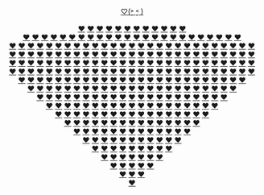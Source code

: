 <p align="center">
  <a href="https://JustNevi.github.io/valentine">♡(˃͈ ˂͈ )</a>
  <br/>
  <a href="https://JustNevi.github.io/valentine">&#9;</a>
  <a href="https://JustNevi.github.io/valentine">&#9;</a>
  <a href="https://JustNevi.github.io/valentine">&#9;</a>
  <a href="https://JustNevi.github.io/valentine">&#9;</a>
  <a href="https://JustNevi.github.io/valentine">&#9;</a>
  <a href="https://JustNevi.github.io/valentine">&#9;</a>
  <a href="https://JustNevi.github.io/valentine">&#9;</a>
  <a href="https://JustNevi.github.io/valentine">&#9;</a>
  <a href="https://JustNevi.github.io/valentine">&#9;</a>
  <a href="https://JustNevi.github.io/valentine">&#9;</a>
  <a href="https://JustNevi.github.io/valentine">&#9;</a>
  <a href="https://JustNevi.github.io/valentine">&#9;</a>
  <a href="https://JustNevi.github.io/valentine">&#9;</a>
  <a href="https://JustNevi.github.io/valentine">&#9;</a>
  <a href="https://JustNevi.github.io/valentine">&#9;</a>
  <a href="https://JustNevi.github.io/valentine">&#9;</a>
  <a href="https://JustNevi.github.io/valentine">&#9;</a>
  <a href="https://JustNevi.github.io/valentine">&#9;</a>
  <a href="https://JustNevi.github.io/valentine">&#9;</a>
  <a href="https://JustNevi.github.io/valentine">&#9;</a>
  <a href="https://JustNevi.github.io/valentine">&#9;</a>
  <a href="https://JustNevi.github.io/valentine">&#9;</a>
  <a href="https://JustNevi.github.io/valentine">&#9;</a>
  <a href="https://JustNevi.github.io/valentine">&#9;</a>
  <a href="https://JustNevi.github.io/valentine">&#9;</a>
  <a href="https://JustNevi.github.io/valentine">&#9;</a>
  <a href="https://JustNevi.github.io/valentine">&#9;</a>
  <br/>
  <a href="https://JustNevi.github.io/valentine">&#9;</a>
  <a href="https://JustNevi.github.io/valentine">&#9;</a>
  <a href="https://JustNevi.github.io/valentine">&#9;</a>
  <a href="https://JustNevi.github.io/valentine">&#9;</a>
  <a href="https://JustNevi.github.io/valentine">❤</a>
  <a href="https://JustNevi.github.io/valentine">❤</a>
  <a href="https://JustNevi.github.io/valentine">❤</a>
  <a href="https://JustNevi.github.io/valentine">❤</a>
  <a href="https://JustNevi.github.io/valentine">❤</a>
  <a href="https://JustNevi.github.io/valentine">❤</a>
  <a href="https://JustNevi.github.io/valentine">&#9;</a>
  <a href="https://JustNevi.github.io/valentine">&#9;</a>
  <a href="https://JustNevi.github.io/valentine">&#9;</a>
  <a href="https://JustNevi.github.io/valentine">&#9;</a>
  <a href="https://JustNevi.github.io/valentine">&#9;</a>
  <a href="https://JustNevi.github.io/valentine">&#9;</a>
  <a href="https://JustNevi.github.io/valentine">&#9;</a>
  <a href="https://JustNevi.github.io/valentine">❤</a>
  <a href="https://JustNevi.github.io/valentine">❤</a>
  <a href="https://JustNevi.github.io/valentine">❤</a>
  <a href="https://JustNevi.github.io/valentine">❤</a>
  <a href="https://JustNevi.github.io/valentine">❤</a>
  <a href="https://JustNevi.github.io/valentine">❤</a>
  <a href="https://JustNevi.github.io/valentine">&#9;</a>
  <a href="https://JustNevi.github.io/valentine">&#9;</a>
  <a href="https://JustNevi.github.io/valentine">&#9;</a>
  <a href="https://JustNevi.github.io/valentine">&#9;</a>
  <br/>
  <a href="https://JustNevi.github.io/valentine">&#9;</a>
  <a href="https://JustNevi.github.io/valentine">❤</a>
  <a href="https://JustNevi.github.io/valentine">❤</a>
  <a href="https://JustNevi.github.io/valentine">❤</a>
  <a href="https://JustNevi.github.io/valentine">❤</a>
  <a href="https://JustNevi.github.io/valentine">❤</a>
  <a href="https://JustNevi.github.io/valentine">❤</a>
  <a href="https://JustNevi.github.io/valentine">❤</a>
  <a href="https://JustNevi.github.io/valentine">❤</a>
  <a href="https://JustNevi.github.io/valentine">❤</a>
  <a href="https://JustNevi.github.io/valentine">❤</a>
  <a href="https://JustNevi.github.io/valentine">❤</a>
  <a href="https://JustNevi.github.io/valentine">❤</a>
  <a href="https://JustNevi.github.io/valentine">&#9;</a>
  <a href="https://JustNevi.github.io/valentine">❤</a>
  <a href="https://JustNevi.github.io/valentine">❤</a>
  <a href="https://JustNevi.github.io/valentine">❤</a>
  <a href="https://JustNevi.github.io/valentine">❤</a>
  <a href="https://JustNevi.github.io/valentine">❤</a>
  <a href="https://JustNevi.github.io/valentine">❤</a>
  <a href="https://JustNevi.github.io/valentine">❤</a>
  <a href="https://JustNevi.github.io/valentine">❤</a>
  <a href="https://JustNevi.github.io/valentine">❤</a>
  <a href="https://JustNevi.github.io/valentine">❤</a>
  <a href="https://JustNevi.github.io/valentine">❤</a>
  <a href="https://JustNevi.github.io/valentine">❤</a>
  <a href="https://JustNevi.github.io/valentine">&#9;</a>
  <br/>
  <a href="https://JustNevi.github.io/valentine">❤</a>
  <a href="https://JustNevi.github.io/valentine">❤</a>
  <a href="https://JustNevi.github.io/valentine">❤</a>
  <a href="https://JustNevi.github.io/valentine">❤</a>
  <a href="https://JustNevi.github.io/valentine">❤</a>
  <a href="https://JustNevi.github.io/valentine">❤</a>
  <a href="https://JustNevi.github.io/valentine">❤</a>
  <a href="https://JustNevi.github.io/valentine">❤</a>
  <a href="https://JustNevi.github.io/valentine">❤</a>
  <a href="https://JustNevi.github.io/valentine">❤</a>
  <a href="https://JustNevi.github.io/valentine">❤</a>
  <a href="https://JustNevi.github.io/valentine">❤</a>
  <a href="https://JustNevi.github.io/valentine">❤</a>
  <a href="https://JustNevi.github.io/valentine">❤</a>
  <a href="https://JustNevi.github.io/valentine">❤</a>
  <a href="https://JustNevi.github.io/valentine">❤</a>
  <a href="https://JustNevi.github.io/valentine">❤</a>
  <a href="https://JustNevi.github.io/valentine">❤</a>
  <a href="https://JustNevi.github.io/valentine">❤</a>
  <a href="https://JustNevi.github.io/valentine">❤</a>
  <a href="https://JustNevi.github.io/valentine">❤</a>
  <a href="https://JustNevi.github.io/valentine">❤</a>
  <a href="https://JustNevi.github.io/valentine">❤</a>
  <a href="https://JustNevi.github.io/valentine">❤</a>
  <a href="https://JustNevi.github.io/valentine">❤</a>
  <a href="https://JustNevi.github.io/valentine">❤</a>
  <a href="https://JustNevi.github.io/valentine">❤</a>
  <br/>
  <a href="https://JustNevi.github.io/valentine">❤</a>
  <a href="https://JustNevi.github.io/valentine">❤</a>
  <a href="https://JustNevi.github.io/valentine">❤</a>
  <a href="https://JustNevi.github.io/valentine">❤</a>
  <a href="https://JustNevi.github.io/valentine">❤</a>
  <a href="https://JustNevi.github.io/valentine">❤</a>
  <a href="https://JustNevi.github.io/valentine">❤</a>
  <a href="https://JustNevi.github.io/valentine">❤</a>
  <a href="https://JustNevi.github.io/valentine">❤</a>
  <a href="https://JustNevi.github.io/valentine">❤</a>
  <a href="https://JustNevi.github.io/valentine">❤</a>
  <a href="https://JustNevi.github.io/valentine">❤</a>
  <a href="https://JustNevi.github.io/valentine">❤</a>
  <a href="https://JustNevi.github.io/valentine">❤</a>
  <a href="https://JustNevi.github.io/valentine">❤</a>
  <a href="https://JustNevi.github.io/valentine">❤</a>
  <a href="https://JustNevi.github.io/valentine">❤</a>
  <a href="https://JustNevi.github.io/valentine">❤</a>
  <a href="https://JustNevi.github.io/valentine">❤</a>
  <a href="https://JustNevi.github.io/valentine">❤</a>
  <a href="https://JustNevi.github.io/valentine">❤</a>
  <a href="https://JustNevi.github.io/valentine">❤</a>
  <a href="https://JustNevi.github.io/valentine">❤</a>
  <a href="https://JustNevi.github.io/valentine">❤</a>
  <a href="https://JustNevi.github.io/valentine">❤</a>
  <a href="https://JustNevi.github.io/valentine">❤</a>
  <a href="https://JustNevi.github.io/valentine">❤</a>
  <br/>
  <a href="https://JustNevi.github.io/valentine">❤</a>
  <a href="https://JustNevi.github.io/valentine">❤</a>
  <a href="https://JustNevi.github.io/valentine">❤</a>
  <a href="https://JustNevi.github.io/valentine">❤</a>
  <a href="https://JustNevi.github.io/valentine">❤</a>
  <a href="https://JustNevi.github.io/valentine">❤</a>
  <a href="https://JustNevi.github.io/valentine">❤</a>
  <a href="https://JustNevi.github.io/valentine">❤</a>
  <a href="https://JustNevi.github.io/valentine">❤</a>
  <a href="https://JustNevi.github.io/valentine">❤</a>
  <a href="https://JustNevi.github.io/valentine">❤</a>
  <a href="https://JustNevi.github.io/valentine">❤</a>
  <a href="https://JustNevi.github.io/valentine">❤</a>
  <a href="https://JustNevi.github.io/valentine">❤</a>
  <a href="https://JustNevi.github.io/valentine">❤</a>
  <a href="https://JustNevi.github.io/valentine">❤</a>
  <a href="https://JustNevi.github.io/valentine">❤</a>
  <a href="https://JustNevi.github.io/valentine">❤</a>
  <a href="https://JustNevi.github.io/valentine">❤</a>
  <a href="https://JustNevi.github.io/valentine">❤</a>
  <a href="https://JustNevi.github.io/valentine">❤</a>
  <a href="https://JustNevi.github.io/valentine">❤</a>
  <a href="https://JustNevi.github.io/valentine">❤</a>
  <a href="https://JustNevi.github.io/valentine">❤</a>
  <a href="https://JustNevi.github.io/valentine">❤</a>
  <a href="https://JustNevi.github.io/valentine">❤</a>
  <a href="https://JustNevi.github.io/valentine">❤</a>
  <br/>
  <a href="https://JustNevi.github.io/valentine">❤</a>
  <a href="https://JustNevi.github.io/valentine">❤</a>
  <a href="https://JustNevi.github.io/valentine">❤</a>
  <a href="https://JustNevi.github.io/valentine">❤</a>
  <a href="https://JustNevi.github.io/valentine">❤</a>
  <a href="https://JustNevi.github.io/valentine">❤</a>
  <a href="https://JustNevi.github.io/valentine">❤</a>
  <a href="https://JustNevi.github.io/valentine">❤</a>
  <a href="https://JustNevi.github.io/valentine">❤</a>
  <a href="https://JustNevi.github.io/valentine">❤</a>
  <a href="https://JustNevi.github.io/valentine">❤</a>
  <a href="https://JustNevi.github.io/valentine">❤</a>
  <a href="https://JustNevi.github.io/valentine">❤</a>
  <a href="https://JustNevi.github.io/valentine">❤</a>
  <a href="https://JustNevi.github.io/valentine">❤</a>
  <a href="https://JustNevi.github.io/valentine">❤</a>
  <a href="https://JustNevi.github.io/valentine">❤</a>
  <a href="https://JustNevi.github.io/valentine">❤</a>
  <a href="https://JustNevi.github.io/valentine">❤</a>
  <a href="https://JustNevi.github.io/valentine">❤</a>
  <a href="https://JustNevi.github.io/valentine">❤</a>
  <a href="https://JustNevi.github.io/valentine">❤</a>
  <a href="https://JustNevi.github.io/valentine">❤</a>
  <a href="https://JustNevi.github.io/valentine">❤</a>
  <a href="https://JustNevi.github.io/valentine">❤</a>
  <a href="https://JustNevi.github.io/valentine">❤</a>
  <a href="https://JustNevi.github.io/valentine">❤</a>
  <br/>
  <a href="https://JustNevi.github.io/valentine">&#9;</a>
  <a href="https://JustNevi.github.io/valentine">❤</a>
  <a href="https://JustNevi.github.io/valentine">❤</a>
  <a href="https://JustNevi.github.io/valentine">❤</a>
  <a href="https://JustNevi.github.io/valentine">❤</a>
  <a href="https://JustNevi.github.io/valentine">❤</a>
  <a href="https://JustNevi.github.io/valentine">❤</a>
  <a href="https://JustNevi.github.io/valentine">❤</a>
  <a href="https://JustNevi.github.io/valentine">❤</a>
  <a href="https://JustNevi.github.io/valentine">❤</a>
  <a href="https://JustNevi.github.io/valentine">❤</a>
  <a href="https://JustNevi.github.io/valentine">❤</a>
  <a href="https://JustNevi.github.io/valentine">❤</a>
  <a href="https://JustNevi.github.io/valentine">❤</a>
  <a href="https://JustNevi.github.io/valentine">❤</a>
  <a href="https://JustNevi.github.io/valentine">❤</a>
  <a href="https://JustNevi.github.io/valentine">❤</a>
  <a href="https://JustNevi.github.io/valentine">❤</a>
  <a href="https://JustNevi.github.io/valentine">❤</a>
  <a href="https://JustNevi.github.io/valentine">❤</a>
  <a href="https://JustNevi.github.io/valentine">❤</a>
  <a href="https://JustNevi.github.io/valentine">❤</a>
  <a href="https://JustNevi.github.io/valentine">❤</a>
  <a href="https://JustNevi.github.io/valentine">❤</a>
  <a href="https://JustNevi.github.io/valentine">❤</a>
  <a href="https://JustNevi.github.io/valentine">❤</a>
  <a href="https://JustNevi.github.io/valentine">&#9;</a>
  <br/>
  <a href="https://JustNevi.github.io/valentine">&#9;</a>
  <a href="https://JustNevi.github.io/valentine">&#9;</a>
  <a href="https://JustNevi.github.io/valentine">❤</a>
  <a href="https://JustNevi.github.io/valentine">❤</a>
  <a href="https://JustNevi.github.io/valentine">❤</a>
  <a href="https://JustNevi.github.io/valentine">❤</a>
  <a href="https://JustNevi.github.io/valentine">❤</a>
  <a href="https://JustNevi.github.io/valentine">❤</a>
  <a href="https://JustNevi.github.io/valentine">❤</a>
  <a href="https://JustNevi.github.io/valentine">❤</a>
  <a href="https://JustNevi.github.io/valentine">❤</a>
  <a href="https://JustNevi.github.io/valentine">❤</a>
  <a href="https://JustNevi.github.io/valentine">❤</a>
  <a href="https://JustNevi.github.io/valentine">❤</a>
  <a href="https://JustNevi.github.io/valentine">❤</a>
  <a href="https://JustNevi.github.io/valentine">❤</a>
  <a href="https://JustNevi.github.io/valentine">❤</a>
  <a href="https://JustNevi.github.io/valentine">❤</a>
  <a href="https://JustNevi.github.io/valentine">❤</a>
  <a href="https://JustNevi.github.io/valentine">❤</a>
  <a href="https://JustNevi.github.io/valentine">❤</a>
  <a href="https://JustNevi.github.io/valentine">❤</a>
  <a href="https://JustNevi.github.io/valentine">❤</a>
  <a href="https://JustNevi.github.io/valentine">❤</a>
  <a href="https://JustNevi.github.io/valentine">❤</a>
  <a href="https://JustNevi.github.io/valentine">&#9;</a>
  <a href="https://JustNevi.github.io/valentine">&#9;</a>
  <br/>
  <a href="https://JustNevi.github.io/valentine">&#9;</a>
  <a href="https://JustNevi.github.io/valentine">&#9;</a>
  <a href="https://JustNevi.github.io/valentine">&#9;</a>
  <a href="https://JustNevi.github.io/valentine">❤</a>
  <a href="https://JustNevi.github.io/valentine">❤</a>
  <a href="https://JustNevi.github.io/valentine">❤</a>
  <a href="https://JustNevi.github.io/valentine">❤</a>
  <a href="https://JustNevi.github.io/valentine">❤</a>
  <a href="https://JustNevi.github.io/valentine">❤</a>
  <a href="https://JustNevi.github.io/valentine">❤</a>
  <a href="https://JustNevi.github.io/valentine">❤</a>
  <a href="https://JustNevi.github.io/valentine">❤</a>
  <a href="https://JustNevi.github.io/valentine">❤</a>
  <a href="https://JustNevi.github.io/valentine">❤</a>
  <a href="https://JustNevi.github.io/valentine">❤</a>
  <a href="https://JustNevi.github.io/valentine">❤</a>
  <a href="https://JustNevi.github.io/valentine">❤</a>
  <a href="https://JustNevi.github.io/valentine">❤</a>
  <a href="https://JustNevi.github.io/valentine">❤</a>
  <a href="https://JustNevi.github.io/valentine">❤</a>
  <a href="https://JustNevi.github.io/valentine">❤</a>
  <a href="https://JustNevi.github.io/valentine">❤</a>
  <a href="https://JustNevi.github.io/valentine">❤</a>
  <a href="https://JustNevi.github.io/valentine">❤</a>
  <a href="https://JustNevi.github.io/valentine">&#9;</a>
  <a href="https://JustNevi.github.io/valentine">&#9;</a>
  <a href="https://JustNevi.github.io/valentine">&#9;</a>
  <br/>
  <a href="https://JustNevi.github.io/valentine">&#9;</a>
  <a href="https://JustNevi.github.io/valentine">&#9;</a>
  <a href="https://JustNevi.github.io/valentine">&#9;</a>
  <a href="https://JustNevi.github.io/valentine">&#9;</a>
  <a href="https://JustNevi.github.io/valentine">❤</a>
  <a href="https://JustNevi.github.io/valentine">❤</a>
  <a href="https://JustNevi.github.io/valentine">❤</a>
  <a href="https://JustNevi.github.io/valentine">❤</a>
  <a href="https://JustNevi.github.io/valentine">❤</a>
  <a href="https://JustNevi.github.io/valentine">❤</a>
  <a href="https://JustNevi.github.io/valentine">❤</a>
  <a href="https://JustNevi.github.io/valentine">❤</a>
  <a href="https://JustNevi.github.io/valentine">❤</a>
  <a href="https://JustNevi.github.io/valentine">❤</a>
  <a href="https://JustNevi.github.io/valentine">❤</a>
  <a href="https://JustNevi.github.io/valentine">❤</a>
  <a href="https://JustNevi.github.io/valentine">❤</a>
  <a href="https://JustNevi.github.io/valentine">❤</a>
  <a href="https://JustNevi.github.io/valentine">❤</a>
  <a href="https://JustNevi.github.io/valentine">❤</a>
  <a href="https://JustNevi.github.io/valentine">❤</a>
  <a href="https://JustNevi.github.io/valentine">❤</a>
  <a href="https://JustNevi.github.io/valentine">❤</a>
  <a href="https://JustNevi.github.io/valentine">&#9;</a>
  <a href="https://JustNevi.github.io/valentine">&#9;</a>
  <a href="https://JustNevi.github.io/valentine">&#9;</a>
  <a href="https://JustNevi.github.io/valentine">&#9;</a>
  <br/>
  <a href="https://JustNevi.github.io/valentine">&#9;</a>
  <a href="https://JustNevi.github.io/valentine">&#9;</a>
  <a href="https://JustNevi.github.io/valentine">&#9;</a>
  <a href="https://JustNevi.github.io/valentine">&#9;</a>
  <a href="https://JustNevi.github.io/valentine">&#9;</a>
  <a href="https://JustNevi.github.io/valentine">❤</a>
  <a href="https://JustNevi.github.io/valentine">❤</a>
  <a href="https://JustNevi.github.io/valentine">❤</a>
  <a href="https://JustNevi.github.io/valentine">❤</a>
  <a href="https://JustNevi.github.io/valentine">❤</a>
  <a href="https://JustNevi.github.io/valentine">❤</a>
  <a href="https://JustNevi.github.io/valentine">❤</a>
  <a href="https://JustNevi.github.io/valentine">❤</a>
  <a href="https://JustNevi.github.io/valentine">❤</a>
  <a href="https://JustNevi.github.io/valentine">❤</a>
  <a href="https://JustNevi.github.io/valentine">❤</a>
  <a href="https://JustNevi.github.io/valentine">❤</a>
  <a href="https://JustNevi.github.io/valentine">❤</a>
  <a href="https://JustNevi.github.io/valentine">❤</a>
  <a href="https://JustNevi.github.io/valentine">❤</a>
  <a href="https://JustNevi.github.io/valentine">❤</a>
  <a href="https://JustNevi.github.io/valentine">❤</a>
  <a href="https://JustNevi.github.io/valentine">&#9;</a>
  <a href="https://JustNevi.github.io/valentine">&#9;</a>
  <a href="https://JustNevi.github.io/valentine">&#9;</a>
  <a href="https://JustNevi.github.io/valentine">&#9;</a>
  <a href="https://JustNevi.github.io/valentine">&#9;</a>
  <br/>
 <a href="https://JustNevi.github.io/valentine">&#9;</a>
  <a href="https://JustNevi.github.io/valentine">&#9;</a>
  <a href="https://JustNevi.github.io/valentine">&#9;</a>
  <a href="https://JustNevi.github.io/valentine">&#9;</a>
  <a href="https://JustNevi.github.io/valentine">&#9;</a>
  <a href="https://JustNevi.github.io/valentine">&#9;</a>
  <a href="https://JustNevi.github.io/valentine">❤</a>
  <a href="https://JustNevi.github.io/valentine">❤</a>
  <a href="https://JustNevi.github.io/valentine">❤</a>
  <a href="https://JustNevi.github.io/valentine">❤</a>
  <a href="https://JustNevi.github.io/valentine">❤</a>
  <a href="https://JustNevi.github.io/valentine">❤</a>
  <a href="https://JustNevi.github.io/valentine">❤</a>
  <a href="https://JustNevi.github.io/valentine">❤</a>
  <a href="https://JustNevi.github.io/valentine">❤</a>
  <a href="https://JustNevi.github.io/valentine">❤</a>
  <a href="https://JustNevi.github.io/valentine">❤</a>
  <a href="https://JustNevi.github.io/valentine">❤</a>
  <a href="https://JustNevi.github.io/valentine">❤</a>
  <a href="https://JustNevi.github.io/valentine">❤</a>
  <a href="https://JustNevi.github.io/valentine">❤</a>
  <a href="https://JustNevi.github.io/valentine">&#9;</a>
  <a href="https://JustNevi.github.io/valentine">&#9;</a>
  <a href="https://JustNevi.github.io/valentine">&#9;</a>
  <a href="https://JustNevi.github.io/valentine">&#9;</a>
  <a href="https://JustNevi.github.io/valentine">&#9;</a>
  <a href="https://JustNevi.github.io/valentine">&#9;</a>
  <br/>
   <a href="https://JustNevi.github.io/valentine">&#9;</a>
  <a href="https://JustNevi.github.io/valentine">&#9;</a>
  <a href="https://JustNevi.github.io/valentine">&#9;</a>
  <a href="https://JustNevi.github.io/valentine">&#9;</a>
  <a href="https://JustNevi.github.io/valentine">&#9;</a>
  <a href="https://JustNevi.github.io/valentine">&#9;</a>
  <a href="https://JustNevi.github.io/valentine">&#9;</a>
  <a href="https://JustNevi.github.io/valentine">❤</a>
  <a href="https://JustNevi.github.io/valentine">❤</a>
  <a href="https://JustNevi.github.io/valentine">❤</a>
  <a href="https://JustNevi.github.io/valentine">❤</a>
  <a href="https://JustNevi.github.io/valentine">❤</a>
  <a href="https://JustNevi.github.io/valentine">❤</a>
  <a href="https://JustNevi.github.io/valentine">❤</a>
  <a href="https://JustNevi.github.io/valentine">❤</a>
  <a href="https://JustNevi.github.io/valentine">❤</a>
  <a href="https://JustNevi.github.io/valentine">❤</a>
  <a href="https://JustNevi.github.io/valentine">❤</a>
  <a href="https://JustNevi.github.io/valentine">❤</a>
  <a href="https://JustNevi.github.io/valentine">❤</a>
  <a href="https://JustNevi.github.io/valentine">&#9;</a>
  <a href="https://JustNevi.github.io/valentine">&#9;</a>
  <a href="https://JustNevi.github.io/valentine">&#9;</a>
  <a href="https://JustNevi.github.io/valentine">&#9;</a>
  <a href="https://JustNevi.github.io/valentine">&#9;</a>
  <a href="https://JustNevi.github.io/valentine">&#9;</a>
  <a href="https://JustNevi.github.io/valentine">&#9;</a>
  <br/>
  <a href="https://JustNevi.github.io/valentine">&#9;</a>
  <a href="https://JustNevi.github.io/valentine">&#9;</a>
  <a href="https://JustNevi.github.io/valentine">&#9;</a>
  <a href="https://JustNevi.github.io/valentine">&#9;</a>
  <a href="https://JustNevi.github.io/valentine">&#9;</a>
  <a href="https://JustNevi.github.io/valentine">&#9;</a>
  <a href="https://JustNevi.github.io/valentine">&#9;</a>
  <a href="https://JustNevi.github.io/valentine">&#9;</a>
  <a href="https://JustNevi.github.io/valentine">❤</a>
  <a href="https://JustNevi.github.io/valentine">❤</a>
  <a href="https://JustNevi.github.io/valentine">❤</a>
  <a href="https://JustNevi.github.io/valentine">❤</a>
  <a href="https://JustNevi.github.io/valentine">❤</a>
  <a href="https://JustNevi.github.io/valentine">❤</a>
  <a href="https://JustNevi.github.io/valentine">❤</a>
  <a href="https://JustNevi.github.io/valentine">❤</a>
  <a href="https://JustNevi.github.io/valentine">❤</a>
  <a href="https://JustNevi.github.io/valentine">❤</a>
  <a href="https://JustNevi.github.io/valentine">❤</a>
  <a href="https://JustNevi.github.io/valentine">&#9;</a>
  <a href="https://JustNevi.github.io/valentine">&#9;</a>
  <a href="https://JustNevi.github.io/valentine">&#9;</a>
  <a href="https://JustNevi.github.io/valentine">&#9;</a>
  <a href="https://JustNevi.github.io/valentine">&#9;</a>
  <a href="https://JustNevi.github.io/valentine">&#9;</a>
  <a href="https://JustNevi.github.io/valentine">&#9;</a>
  <a href="https://JustNevi.github.io/valentine">&#9;</a>
  <br/>
  <a href="https://JustNevi.github.io/valentine">&#9;</a>
  <a href="https://JustNevi.github.io/valentine">&#9;</a>
  <a href="https://JustNevi.github.io/valentine">&#9;</a>
  <a href="https://JustNevi.github.io/valentine">&#9;</a>
  <a href="https://JustNevi.github.io/valentine">&#9;</a>
  <a href="https://JustNevi.github.io/valentine">&#9;</a>
  <a href="https://JustNevi.github.io/valentine">&#9;</a>
  <a href="https://JustNevi.github.io/valentine">&#9;</a>
  <a href="https://JustNevi.github.io/valentine">&#9;</a>
  <a href="https://JustNevi.github.io/valentine">❤</a>
  <a href="https://JustNevi.github.io/valentine">❤</a>
  <a href="https://JustNevi.github.io/valentine">❤</a>
  <a href="https://JustNevi.github.io/valentine">❤</a>
  <a href="https://JustNevi.github.io/valentine">❤</a>
  <a href="https://JustNevi.github.io/valentine">❤</a>
  <a href="https://JustNevi.github.io/valentine">❤</a>
  <a href="https://JustNevi.github.io/valentine">❤</a>
  <a href="https://JustNevi.github.io/valentine">❤</a>
  <a href="https://JustNevi.github.io/valentine">&#9;</a>
  <a href="https://JustNevi.github.io/valentine">&#9;</a>
  <a href="https://JustNevi.github.io/valentine">&#9;</a>
  <a href="https://JustNevi.github.io/valentine">&#9;</a>
  <a href="https://JustNevi.github.io/valentine">&#9;</a>
  <a href="https://JustNevi.github.io/valentine">&#9;</a>
  <a href="https://JustNevi.github.io/valentine">&#9;</a>
  <a href="https://JustNevi.github.io/valentine">&#9;</a>
  <a href="https://JustNevi.github.io/valentine">&#9;</a>
  <br/>
  <a href="https://JustNevi.github.io/valentine">&#9;</a>
  <a href="https://JustNevi.github.io/valentine">&#9;</a>
  <a href="https://JustNevi.github.io/valentine">&#9;</a>
  <a href="https://JustNevi.github.io/valentine">&#9;</a>
  <a href="https://JustNevi.github.io/valentine">&#9;</a>
  <a href="https://JustNevi.github.io/valentine">&#9;</a>
  <a href="https://JustNevi.github.io/valentine">&#9;</a>
  <a href="https://JustNevi.github.io/valentine">&#9;</a>
  <a href="https://JustNevi.github.io/valentine">&#9;</a>
  <a href="https://JustNevi.github.io/valentine">&#9;</a>
  <a href="https://JustNevi.github.io/valentine">❤</a>
  <a href="https://JustNevi.github.io/valentine">❤</a>
  <a href="https://JustNevi.github.io/valentine">❤</a>
  <a href="https://JustNevi.github.io/valentine">❤</a>
  <a href="https://JustNevi.github.io/valentine">❤</a>
  <a href="https://JustNevi.github.io/valentine">❤</a>
  <a href="https://JustNevi.github.io/valentine">❤</a>
  <a href="https://JustNevi.github.io/valentine">&#9;</a>
  <a href="https://JustNevi.github.io/valentine">&#9;</a>
  <a href="https://JustNevi.github.io/valentine">&#9;</a>
  <a href="https://JustNevi.github.io/valentine">&#9;</a>
  <a href="https://JustNevi.github.io/valentine">&#9;</a>
  <a href="https://JustNevi.github.io/valentine">&#9;</a>
  <a href="https://JustNevi.github.io/valentine">&#9;</a>
  <a href="https://JustNevi.github.io/valentine">&#9;</a>
  <a href="https://JustNevi.github.io/valentine">&#9;</a>
  <a href="https://JustNevi.github.io/valentine">&#9;</a>
  <br/>
  <a href="https://JustNevi.github.io/valentine">&#9;</a>
  <a href="https://JustNevi.github.io/valentine">&#9;</a>
  <a href="https://JustNevi.github.io/valentine">&#9;</a>
  <a href="https://JustNevi.github.io/valentine">&#9;</a>
  <a href="https://JustNevi.github.io/valentine">&#9;</a>
  <a href="https://JustNevi.github.io/valentine">&#9;</a>
  <a href="https://JustNevi.github.io/valentine">&#9;</a>
  <a href="https://JustNevi.github.io/valentine">&#9;</a>
  <a href="https://JustNevi.github.io/valentine">&#9;</a>
  <a href="https://JustNevi.github.io/valentine">&#9;</a>
  <a href="https://JustNevi.github.io/valentine">&#9;</a>
  <a href="https://JustNevi.github.io/valentine">❤</a>
  <a href="https://JustNevi.github.io/valentine">❤</a>
  <a href="https://JustNevi.github.io/valentine">❤</a>
  <a href="https://JustNevi.github.io/valentine">❤</a>
  <a href="https://JustNevi.github.io/valentine">❤</a>
  <a href="https://JustNevi.github.io/valentine">&#9;</a>
  <a href="https://JustNevi.github.io/valentine">&#9;</a>
  <a href="https://JustNevi.github.io/valentine">&#9;</a>
  <a href="https://JustNevi.github.io/valentine">&#9;</a>
  <a href="https://JustNevi.github.io/valentine">&#9;</a>
  <a href="https://JustNevi.github.io/valentine">&#9;</a>
  <a href="https://JustNevi.github.io/valentine">&#9;</a>
  <a href="https://JustNevi.github.io/valentine">&#9;</a>
  <a href="https://JustNevi.github.io/valentine">&#9;</a>
  <a href="https://JustNevi.github.io/valentine">&#9;</a>
  <a href="https://JustNevi.github.io/valentine">&#9;</a>
  <br/>
  <a href="https://JustNevi.github.io/valentine">&#9;</a>
  <a href="https://JustNevi.github.io/valentine">&#9;</a>
  <a href="https://JustNevi.github.io/valentine">&#9;</a>
  <a href="https://JustNevi.github.io/valentine">&#9;</a>
  <a href="https://JustNevi.github.io/valentine">&#9;</a>
  <a href="https://JustNevi.github.io/valentine">&#9;</a>
  <a href="https://JustNevi.github.io/valentine">&#9;</a>
  <a href="https://JustNevi.github.io/valentine">&#9;</a>
  <a href="https://JustNevi.github.io/valentine">&#9;</a>
  <a href="https://JustNevi.github.io/valentine">&#9;</a>
  <a href="https://JustNevi.github.io/valentine">&#9;</a>
  <a href="https://JustNevi.github.io/valentine">&#9;</a>
  <a href="https://JustNevi.github.io/valentine">❤</a>
  <a href="https://JustNevi.github.io/valentine">❤</a>
  <a href="https://JustNevi.github.io/valentine">❤</a>
  <a href="https://JustNevi.github.io/valentine">&#9;</a>
  <a href="https://JustNevi.github.io/valentine">&#9;</a>
  <a href="https://JustNevi.github.io/valentine">&#9;</a>
  <a href="https://JustNevi.github.io/valentine">&#9;</a>
  <a href="https://JustNevi.github.io/valentine">&#9;</a>
  <a href="https://JustNevi.github.io/valentine">&#9;</a>
  <a href="https://JustNevi.github.io/valentine">&#9;</a>
  <a href="https://JustNevi.github.io/valentine">&#9;</a>
  <a href="https://JustNevi.github.io/valentine">&#9;</a>
  <a href="https://JustNevi.github.io/valentine">&#9;</a>
  <a href="https://JustNevi.github.io/valentine">&#9;</a>
  <a href="https://JustNevi.github.io/valentine">&#9;</a>
  <br/>
  <a href="https://JustNevi.github.io/valentine">&#9;</a>
  <a href="https://JustNevi.github.io/valentine">&#9;</a>
  <a href="https://JustNevi.github.io/valentine">&#9;</a>
  <a href="https://JustNevi.github.io/valentine">&#9;</a>
  <a href="https://JustNevi.github.io/valentine">&#9;</a>
  <a href="https://JustNevi.github.io/valentine">&#9;</a>
  <a href="https://JustNevi.github.io/valentine">&#9;</a>
  <a href="https://JustNevi.github.io/valentine">&#9;</a>
  <a href="https://JustNevi.github.io/valentine">&#9;</a>
  <a href="https://JustNevi.github.io/valentine">&#9;</a>
  <a href="https://JustNevi.github.io/valentine">&#9;</a>
  <a href="https://JustNevi.github.io/valentine">&#9;</a>
  <a href="https://JustNevi.github.io/valentine">&#9;</a>
  <a href="https://JustNevi.github.io/valentine">❤</a>
  <a href="https://JustNevi.github.io/valentine">&#9;</a>
  <a href="https://JustNevi.github.io/valentine">&#9;</a>
  <a href="https://JustNevi.github.io/valentine">&#9;</a>
  <a href="https://JustNevi.github.io/valentine">&#9;</a>
  <a href="https://JustNevi.github.io/valentine">&#9;</a>
  <a href="https://JustNevi.github.io/valentine">&#9;</a>
  <a href="https://JustNevi.github.io/valentine">&#9;</a>
  <a href="https://JustNevi.github.io/valentine">&#9;</a>
  <a href="https://JustNevi.github.io/valentine">&#9;</a>
  <a href="https://JustNevi.github.io/valentine">&#9;</a>
  <a href="https://JustNevi.github.io/valentine">&#9;</a>
  <a href="https://JustNevi.github.io/valentine">&#9;</a>
  <a href="https://JustNevi.github.io/valentine">&#9;</a>
</p>
